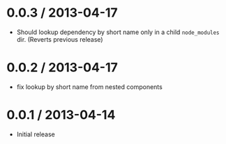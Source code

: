 
0.0.3 / 2013-04-17
==================

  * Should lookup dependency by short name only in a child `node_modules` dir.
  (Reverts previous release)

0.0.2 / 2013-04-17
==================

  * fix lookup by short name from nested components

0.0.1 / 2013-04-14
==================

  * Initial release
